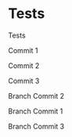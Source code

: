 Tests
=====

Tests

Commit 1

Commit 2

Commit 3

Branch Commit 2

Branch Commit 1

Branch Commit 3
